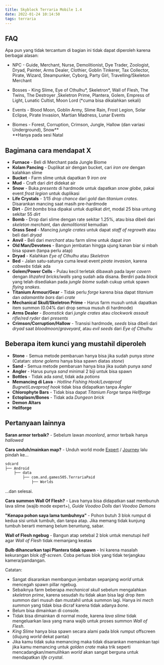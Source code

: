 ```yaml
---
title: Skyblock Terraria Mobile 1.4
date: 2022-01-24 10:14:50
tags: terraria
---
```

## FAQ
Apa pun yang tidak tercantum di bagian ini tidak dapat diperoleh karena berbagai alasan:

- NPC - Guide, Merchant, Nurse, Demolitionist, Dye Trader, Zoologist,        Dryad, Painter, Arms Dealer, Clothier, Goblin Tinkerer, Tax Collector, Pirate, Wizard, Steampunker, Cyborg, Party Girl, Travelling/Skeleton Merchant

- Bosses - King Slime, Eye of Cthulhu*, Skeletron*, Wall of Flesh, The Twins, The Destroyer ,Skeletron Prime, Plantera, Golem, Empress of Light, Lunatic Cultist, Moon Lord (*cuma bisa dikalahkan sekali)

- Events - Blood Moon, Goblin Army, Slime Rain, Frost Legion, Solar Eclipse, Pirate Invasion, Martian Madness, Lunar Events

- Biomes - Forest, Corruption, Crimson, Jungle, Hallow (dan variasi Underground), Snow**  
**Hanya pada sesi Natal

## Bagimana cara mendapat X

- **Furnace** - Beli di Merchant pada Jungle Biome
- **Kolam Pancing** - Duplikat air dengan bucket, cari *iron ore* dengan kalahkan slime
- **Bucket** - Farm slime untuk dapatkan 9 *iron ore*
- **Mud** - Craft dari *dirt* didekat air
- **Snow** - Buka *presents* di hardmode untuk dapatkan *snow globe*, pakai event *frost legion* untuk duplikasi
- **Life Crystals** - *1/15 drop chance* dari *gold* dan *titanium crates*. Disarankan mancing saat masih pre-hardmode
- **Dirt** - *Dirt bombs* bisa dipakai untuk duplikat *dirt*, modal 25 bisa untung sekitar 55 *dirt*
- **Bomb** - Drop dari slime dengan rate sekitar 1.25%, atau bisa dibeli dari *skeleton merchant*, dan *demolitionist* kemudian 
- **Grass Seed** - Mancing *jungle crates* untuk dapat *staff of regrowth* atau beli dari *dryad*
- **Anvil** - Beli dari *merchant* atau farm slime untuk dapat *iron*
- **Old Man/Devotees** - Bangun jembatan hingga ujung kanan biar si mbah bisa spawn (tanpa perlu atap)
- **Dryad** - Kalahkan *Eye of Cthulhu* atau *Skeletron*
- **Bed** - Jalan satu-satunya cuma lewat event *pirate invasion*, karena *cobwebs* tidak ada
- **Golem/Power Cells** - Pulau kecil terletak dibawah pada layer *cavern* dengan *lihzahrd bricks/walls* yang sudah ada disana. Berdiri pada *block* yang telah disediakan pada *jungle biome* sudah cukup untuk spawn *flying snakes*.
- **Titanium Armour/Gear** - Tidak perlu *forge* karena bisa dapat *titanium* dan *adamantite bars* dari *crate*
- **Mechanical Skull/Skeletron Prime** - Harus farm musuh untuk dapatkan item summon (0.04% dari drop semua musuh di hardmode)
- **Arms Dealer** - *Boomstick* dari *jungle crates* atau *clockwork assault rifle*/*red ryder* dari *presents*
- **Crimson/Corruption/Hallow** - Transisi hardmode, *seeds* bisa dibeli dari *dryad* saat *bloodmoon*/*graveyard*, atau *evil seeds* dari *Eye of Cthulhu*

## Beberapa item kunci yang mustahil diperoleh

- **Stone** - Semua metode pembaruan hanya bisa jika sudah punya *stone* (Catatan: *stone golems* hanya bisa spawn diatas *stone*)
- **Sand** - Semua metode pembaruan hanya bisa jika sudah punya *sand*
- **Angler** - Harus punya *sand* minimal 2 biji untuk bisa spawn
- **Bottles** - Tidak ada *sand*, tidak ada *potions*
- **Memancing di Lava** - *Hotline Fishing Hook*/*Lavaproof Bugnet*/*Lavaproof hook* tidak bisa didapatkan tanpa *Angler*
- **Chlorophyte Bars** - Tidak bisa dapat *Titanium Forge* tanpa *Hellforge*
- **Ectoplasm/Bones** - Tidak ada *Dungeon brick*
- **Demon Altars**
- **Hellforge**

## Pertanyaan lainnya

**Saran armor terbaik?** - Sebelum lawan *moonlord*, armor terbaik hanya *hallowed*

**Cara unduh/mainkan map?** - Unduh world mode [Expert](/files/Skyblock-Expert.wld) / [Journey](/files/Skyblock-Journey.wld) lalu pindah ke...

```bash
sdcard
├── Android
    ├── data
        ├── com.and.games505.TerrariaPaid
            ├── Worlds
```

...dan selesai.

**Cara summon Wall Of Flesh?** - Lava hanya bisa didapatkan saat membunuh lava slime (wajib mode expert+), *Guide Voodoo Dolls* dari *Voodoo Demons*

**"Kenapa pohon saya lama tumbuhnya"** - Pohon butuh 3 blok rumput di kedua sisi untuk tumbuh, dan tanpa atap. Jika memang tidak kunjung tumbuh berarti memang belum beruntung, sabar.

**Wall of Flesh ngebug** - Bangun atap setebal 2 blok untuk menutupi *hell* agar *Wall of Flesh* tidak memanjang keatas

**Bulb dihancurkan tapi Plantera tidak spawn** - Ini karena masalah kekurangan blok *off-screen*. Coba perluas blok yang tidak terjangkau kamera/pandangan.

Catatan:
- Sangat disarankan membangun jembatan sepanjang *world* untuk mencegah spawn pillar ngebug.
- Sebaiknya farm beberapa *mechanical skull* sebelum mengalahkan *skeletron prime*, karena sesudah itu tidak akan bisa lagi drop item summon dari musuh dan mustahil untuk summon lagi. Hanya ini *mech summon* yang tidak bisa dicraf karena tidak adanya *bone*.
- Belum bisa dimainkan di console.
- Tidak bisa dimainkan di normal mode, karena *lava slime* tidak mengeluarkan lava yang mana wajib untuk proses summon *Wall of Flesh*.
- *King Slime* hanya bisa spawn secara alami pada blok rumput offscreen (diujung *world* dekat pantai)
- Jika kamu tidak suka memancing maka tidak disarankan memainkan tapi jika kamu memancing untuk *golden crate* maka trik seperti mencadangkan/memulihkan *world* akan sangat berguna untuk mendapatkan *life crystal*.